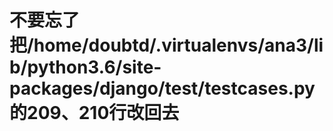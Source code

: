 # 不要忘了把/home/doubtd/.virtualenvs/ana3/lib/python3.6/site-packages/django/test/testcases.py的209、210行改回去
